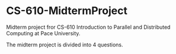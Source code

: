 # CS-610-MidtermProject
Midterm project fror CS-610 Introduction to Parallel and Distributed Computing at Pace University.
  
The midterm project is divided into 4 questions. 

